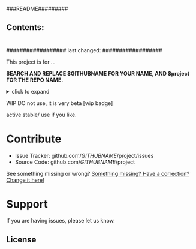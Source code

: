 ###README#########
## Contents:
#
#
#
##################
last changed:
##################

This project is for ...

**SEARCH AND REPLACE $GITHUBNAME FOR YOUR NAME, AND $project FOR THE REPO NAME.**

<details>
<summary> click to expand </summary>
whatever
</details>





WIP DO not use, it is very beta [wip badge]


active stable/ use if you like.

# Contribute


- Issue Tracker: github.com/$GITHUBNAME/$project/issues
- Source Code: github.com/$GITHUBNAME/$project

See something missing or wrong? 
[Something missing? Have a correction? Change it here! ](https://github.com/$GITHUBNAME/$project/edit/master/README.md)


# Support


If you are having issues, please let us know.


License
-------

